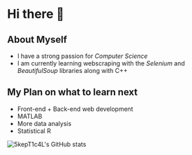 # Hi there 👋

## About Myself

- I have a strong passion for *Computer Science*
- I am currently learning webscraping with the *Selenium* and *BeautifulSoup* libraries along with C++

## My Plan on what to learn next

- Front-end + Back-end web development
- MATLAB
- More data analysis
- Statistical R

![5kepT1c4L's GitHub stats](https://github-readme-stats.vercel.app/api?username=5kepT1c4L&show_icons=true&theme=radical)


